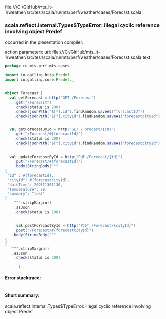 file:///C:/GitHub/mts_lt-1/weather/src/test/scala/ru/mts/perf/weather/cases/Forecast.scala
### scala.reflect.internal.Types$TypeError: illegal cyclic reference involving object Predef

occurred in the presentation compiler.

action parameters:
uri: file:///C:/GitHub/mts_lt-1/weather/src/test/scala/ru/mts/perf/weather/cases/Forecast.scala
text:
```scala
package ru.mts.perf.mts.cases

import io.gatling.http.Predef._
import io.gatling.core.Predef._


object Forecast {
  val getForecast = http("GET /Forecast")
    .get("/Forecast")
    .check(status is 200)
    .check(jsonPath("$[*].id").findRandom.saveAs("forecastId"))
    .check(jsonPath("$[*].cityId").findRandom.saveAs("forecastcityId"))


  val getForecastById = http("GET /Forecast/{id}")
    .get("/Forecast/#{forecastId}")
    .check(status is 200)
    .check(jsonPath("$[*].cityId").findRandom.saveAs("forecastcityId"))

    
  val updateForecastById = http("PUT /Forecast/{id}")
    .put("/Forecast/#{forecastId}")
    .body(StringBody("""
{
 "id" : #{forecastId},
 "cityId": #{forecastcityId},
 "dateTime": 202311301130,
 "temperature": 99,
 "summary": "test"
}
    """.stripMargin))
    .asJson
    .check(status is 200)


     val postForecastById = http("POST /Forecast/{cityId}")
    .post("/Forecast/#{forecastcityId}")
   .body(StringBody("""
{
}
   """.stripMargin))
   .asJson
    .check(status is 200)

      }
```



#### Error stacktrace:

```

```
#### Short summary: 

scala.reflect.internal.Types$TypeError: illegal cyclic reference involving object Predef